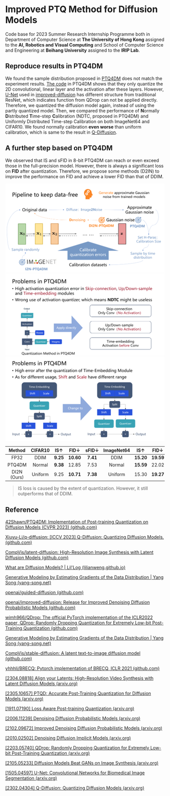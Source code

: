 # Improved PTQ Method for Diffusion Models

Code base for 2023 Summer Research Internship Programme both in Department of Computer Science at **The University of Hong Kong** assigned to the **AI, Robotics and Visual Computing** and School of Computer Science and Engineering at **Beihang University** assigned to the **IRIP Lab**.

## Reproduce results in PTQ4DM

We found the sample distribution proposed in [PTQ4DM](https://github.com/42Shawn/PTQ4DM) does not match the experiment results. [The code](https://github.com/42Shawn/PTQ4DM/blob/main/PTQ4DM/QDrop/quant/quant_model.py) in PTQ4DM shows that they only quantize the 2D convolutional,  linear layer and the activation after these layers. However, [U-Net](https://github.com/iszry/HKU_2023_Summer_Research/blob/main/QDrop/model_structure.txt) used in [improved-diffusion](https://github.com/openai/improved-diffusion) has different structure from traditional ResNet, which indicates function from QDrop can not be applied directly. Therefore, we quantized the diffusion model again, instead of using the partly quantized model.
Then, we compared the performance of **N**ormally **D**istributed **T**ime-step **C**alibration (NDTC, proposed in PTQ4DM) and Uniformly Distributed Time-step Calibration on both ImageNet64 and CIFAR10. We found normally calibration **even worse** than uniform calibration, which is same to the result in [Q-Diffusion](https://github.com/Xiuyu-Li/q-diffusion).

## A further step based on PTQ4DM

We observed that IS and sFID in 8-bit PTQ4DM can reach or even exceed those in the full-precision model. However, there is always a significant loss on **FID** after quantization. Therefore, we propose some methods (D2IN) to improve the performance on FID and achieve a lower FID than that of DDIM.

![DI2N-Pipeline](./asserts/DI2N-Pipeline.png)
![Quantization-Order](./asserts/Problems_ConvAndActivation.png)
![Split-TimeEmbedding](./asserts/Problems_SplitTimeEmbedding.png)

| Method    |  CIFAR10   |  IS↑   |  FID↓   |  sFID↓   |   ImageNet64  |  IS↑   |  FID↓   |  sFID↓   |
|:----------:|:----------:|:----------:|:----------:|:----------:|:----------:|:----------:|:----------:|:----------:|
|FP32|DDIM|**9.25**|**10.60**|**7.41**|DDIM|**15.20**|**19.59**|**9.45**|
|PTQ4DM|Normal|**9.38**|12.85|7.53|Normal|**15.59**|22.02|**6.62**|
|DI2N (Ours)|Uniform|9.25|**10.71**|**7.38**|Uniform|15.30|**19.27**|6.63|

> IS loss is caused by the extent of quantization. However, it still outperforms that of DDIM.

## Reference

[42Shawn/PTQ4DM: Implementation of Post-training Quantization on Diffusion Models (CVPR 2023) (github.com)](https://github.com/42Shawn/PTQ4DM)

[Xiuyu-Li/q-diffusion: [ICCV 2023] Q-Diffusion: Quantizing Diffusion Models. (github.com)](https://github.com/Xiuyu-Li/q-diffusion)

[CompVis/latent-diffusion: High-Resolution Image Synthesis with Latent Diffusion Models (github.com)](https://github.com/CompVis/latent-diffusion)

[What are Diffusion Models? | Lil'Log (lilianweng.github.io)](https://lilianweng.github.io/posts/2021-07-11-diffusion-models/)

[Generative Modeling by Estimating Gradients of the Data Distribution | Yang Song (yang-song.net)](https://yang-song.net/blog/2021/score/)

[openai/guided-diffusion (github.com)](https://github.com/openai/guided-diffusion)

[openai/improved-diffusion: Release for Improved Denoising Diffusion Probabilistic Models (github.com)](https://github.com/openai/improved-diffusion)

[wimh966/QDrop: The official PyTorch implementation of the ICLR2022 paper, QDrop: Randomly Dropping Quantization for Extremely Low-bit Post-Training Quantization (github.com)](https://github.com/wimh966/QDrop)

[Generative Modeling by Estimating Gradients of the Data Distribution | Yang Song (yang-song.net)](https://yang-song.net/blog/2021/score/)

[CompVis/stable-diffusion: A latent text-to-image diffusion model (github.com)](https://github.com/CompVis/stable-diffusion)

[yhhhli/BRECQ: Pytorch implementation of BRECQ, ICLR 2021 (github.com)](https://github.com/yhhhli/BRECQ)

[[2304.08818] Align your Latents: High-Resolution Video Synthesis with Latent Diffusion Models (arxiv.org)](https://arxiv.org/abs/2304.08818)

[[2305.10657] PTQD: Accurate Post-Training Quantization for Diffusion Models (arxiv.org)](https://arxiv.org/abs/2305.10657)

[[1911.07190] Loss Aware Post-training Quantization (arxiv.org)](https://arxiv.org/abs/1911.07190)

[[2006.11239] Denoising Diffusion Probabilistic Models (arxiv.org)](https://arxiv.org/abs/2006.11239)

[[2102.09672] Improved Denoising Diffusion Probabilistic Models (arxiv.org)](https://arxiv.org/abs/2102.09672)

[[2010.02502] Denoising Diffusion Implicit Models (arxiv.org)](https://arxiv.org/abs/2010.02502)

[[2203.05740] QDrop: Randomly Dropping Quantization for Extremely Low-bit Post-Training Quantization (arxiv.org)](https://arxiv.org/abs/2203.05740)

[[2105.05233] Diffusion Models Beat GANs on Image Synthesis (arxiv.org)](https://arxiv.org/abs/2105.05233)

[[1505.04597] U-Net: Convolutional Networks for Biomedical Image Segmentation (arxiv.org)](https://arxiv.org/abs/1505.04597)

[[2302.04304] Q-Diffusion: Quantizing Diffusion Models (arxiv.org)](https://arxiv.org/abs/2302.04304)
